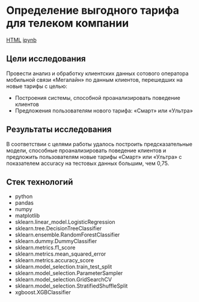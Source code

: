 # Определение выгодного тарифа для телеком компании

[HTML](https://github.com/burooom/yp_ml_projects/tree/main/Telecom/Telecom.html)     [ipynb](https://github.com/burooom/yp_ml_projects/tree/main/Telecom/Telecom.ipynb)

## Цели исследования
Провести анализ и обработку клиентских данных сотового оператора мобильной связи «Мегалайн» по данным клиентов, перешедших на новые тарифы с целью:

- Построения системы, способной проанализировать поведение клиентов
- Предложения пользователям нового тарифа: «Смарт» или «Ультра»

## Результаты исследования

В соответствии с целями работы удалось построить предсказательные модели, способные проанализировать поведение клиентов и предложить пользователям новые тарифы «Смарт» или «Ультра» с показателем accuracy на тестовых данных большим, чем 0,75.

## Стек технологий

- python
- pandas
- numpy
- matplotlib
- sklearn.linear_model.LogisticRegression
- sklearn.tree.DecisionTreeClassifier
- sklearn.ensemble.RandomForestClassifier
- sklearn.dummy.DummyClassifier
- sklearn.metrics.f1_score
- sklearn.metrics.mean_squared_error
- sklearn.metrics.accuracy_score
- sklearn.model_selection.train_test_split
- sklearn.model_selection.ParameterSampler
- sklearn.model_selection.GridSearchCV
- sklearn.model_selection.StratifiedShuffleSplit
- xgboost.XGBClassifier
